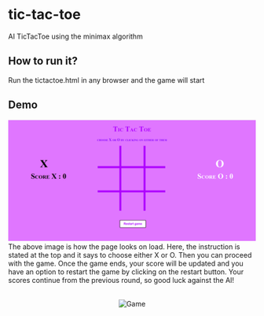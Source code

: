 # tic-tac-toe
AI TicTacToe using the minimax algorithm

## How to run it?
Run the tictactoe.html in any browser and the game will start

## Demo
<img src="screenshots/start.png" alt="Starting page">
The above image is how the page looks on load. Here, the instruction is stated at the top and it says to choose either X or O. Then you can proceed with the game. Once the game ends, your score will be updated and you have an option to restart the game by clicking on the restart button. Your scores continue from the previous round, so good luck against the AI!
<br>
<br>
<p style="text-align: center;">
  <img src="screenshots/game.gif" alt="Game">
</p>
